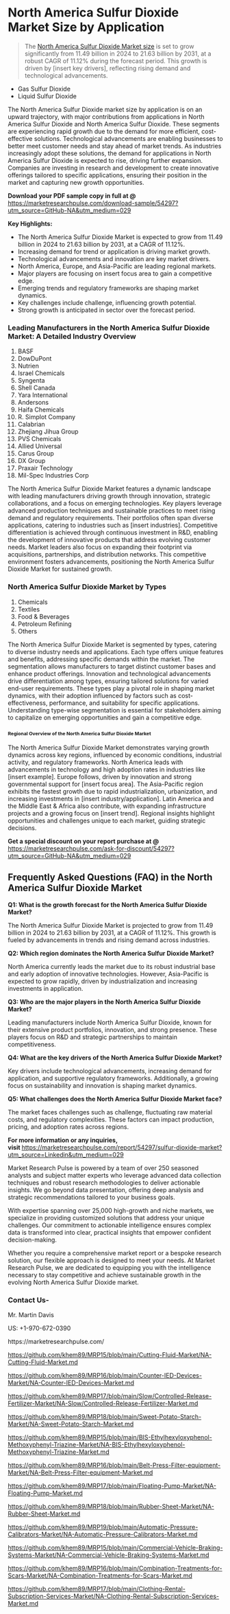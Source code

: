 <h1>North America Sulfur Dioxide Market&nbsp;Size by Application</h1><blockquote><p>The <a href="https://marketresearchpulse.com/download-sample/54297?utm_source=GitHub-NA&amp;utm_medium=029">North America Sulfur Dioxide Market size</a> is set to grow significantly from 11.49 billion in 2024 to 21.63 billion by 2031, at a robust CAGR of 11.12% during the forecast period. This growth is driven by [insert key drivers], reflecting rising demand and technological advancements.</p></blockquote><ul><li>Gas Sulfur Dioxide<li> Liquid Sulfur Dioxide</li></ul><p>The North America Sulfur Dioxide market size by application is on an upward trajectory, with major contributions from applications in North America Sulfur Dioxide and North America Sulfur Dioxide. These segments are experiencing rapid growth due to the demand for more efficient, cost-effective solutions. Technological advancements are enabling businesses to better meet customer needs and stay ahead of market trends. As industries increasingly adopt these solutions, the demand for applications in North America Sulfur Dioxide is expected to rise, driving further expansion. Companies are investing in research and development to create innovative offerings tailored to specific applications, ensuring their position in the market and capturing new growth opportunities.</p><p><strong>Download your PDF sample copy in full at @ </strong><a href="https://marketresearchpulse.com/download-sample/54297?utm_source=GitHub-NA&amp;utm_medium=029">https://marketresearchpulse.com/download-sample/54297?utm_source=GitHub-NA&amp;utm_medium=029</a></p><p><strong>Key Highlights: </strong></p><ul><li>The North America Sulfur Dioxide Market is expected to grow from 11.49 billion in 2024 to 21.63 billion by 2031, at a CAGR of 11.12%.</li><li>Increasing demand for trend or application is driving market growth.</li><li>Technological advancements and innovation are key market drivers.</li><li>North America, Europe, and Asia-Pacific are leading regional markets.</li><li>Major players are focusing on insert focus area to gain a competitive edge.</li><li>Emerging trends and regulatory frameworks are shaping market dynamics.</li><li>Key challenges include challenge, influencing growth potential.</li><li>Strong growth is anticipated in sector over the forecast period.</li></ul><h3>Leading Manufacturers in the North America Sulfur Dioxide Market: A Detailed Industry Overview</h3><ol><li>BASF</li><li>DowDuPont</li><li>Nutrien</li><li>Israel Chemicals</li><li>Syngenta</li><li>Shell Canada</li><li>Yara International</li><li>Andersons</li><li>Haifa Chemicals</li><li>R. Simplot Company</li><li>Calabrian</li><li>Zhejiang Jihua Group</li><li>PVS Chemicals</li><li>Allied Universal</li><li>Carus Group</li><li>DX Group</li><li>Praxair Technology</li><li>Mil-Spec Industries Corp</li></ol><div class="flex max-w-full flex-col flex-grow"><div class="min-h-8 text-message flex w-full flex-col items-end gap-2 whitespace-normal break-words [.text-message+&amp;]:mt-5" dir="auto" data-message-author-role="assistant" data-message-id="fd8432e4-4910-450d-b182-61b7bfb0a01f" data-message-model-slug="gpt-4o"><div class="flex w-full flex-col gap-1 empty:hidden first:pt-[3px]"><div class="markdown prose w-full break-words dark:prose-invert light"><p>The North America Sulfur Dioxide Market features a dynamic landscape with leading manufacturers driving growth through innovation, strategic collaborations, and a focus on emerging technologies. Key players leverage advanced production techniques and sustainable practices to meet rising demand and regulatory requirements. Their portfolios often span diverse applications, catering to industries such as [insert industries]. Competitive differentiation is achieved through continuous investment in R&amp;D, enabling the development of innovative products that address evolving customer needs. Market leaders also focus on expanding their footprint via acquisitions, partnerships, and distribution networks. This competitive environment fosters advancements, positioning the North America Sulfur Dioxide Market for sustained growth.</p></div></div></div></div><h3>North America Sulfur Dioxide Market by Types</h3><ol><li>Chemicals<li> Textiles<li> Food & Beverages<li> Petroleum Refining<li> Others</li></ol><div class="flex max-w-full flex-col flex-grow"><div class="min-h-8 text-message flex w-full flex-col items-end gap-2 whitespace-normal break-words [.text-message+&amp;]:mt-5" dir="auto" data-message-author-role="assistant" data-message-id="084470be-0bb7-4664-bddf-5156b4f41249" data-message-model-slug="gpt-4o-mini"><div class="flex w-full flex-col gap-1 empty:hidden first:pt-[3px]"><div class="markdown prose w-full break-words dark:prose-invert light"><p>The North America Sulfur Dioxide Market is segmented by types, catering to diverse industry needs and applications. Each type offers unique features and benefits, addressing specific demands within the market. The segmentation allows manufacturers to target distinct customer bases and enhance product offerings. Innovation and technological advancements drive differentiation among types, ensuring tailored solutions for varied end-user requirements. These types play a pivotal role in shaping market dynamics, with their adoption influenced by factors such as cost-effectiveness, performance, and suitability for specific applications. Understanding type-wise segmentation is essential for stakeholders aiming to capitalize on emerging opportunities and gain a competitive edge.</p></div></div></div></div><h3><span style="font-size: 11px;">Regional Overview of the North America Sulfur Dioxide Market</span></h3><div class="flex max-w-full flex-col flex-grow"><div class="min-h-8 text-message flex w-full flex-col items-end gap-2 whitespace-normal break-words [.text-message+&amp;]:mt-5" dir="auto" data-message-author-role="assistant" data-message-id="e9038762-ce64-4e30-91c9-9bd413514231" data-message-model-slug="gpt-4o-mini"><div class="flex w-full flex-col gap-1 empty:hidden first:pt-[3px]"><div class="markdown prose w-full break-words dark:prose-invert light"><p>The North America Sulfur Dioxide Market demonstrates varying growth dynamics across key regions, influenced by economic conditions, industrial activity, and regulatory frameworks. North America leads with advancements in technology and high adoption rates in industries like [insert example]. Europe follows, driven by innovation and strong governmental support for [insert focus area]. The Asia-Pacific region exhibits the fastest growth due to rapid industrialization, urbanization, and increasing investments in [insert industry/application]. Latin America and the Middle East &amp; Africa also contribute, with expanding infrastructure projects and a growing focus on [insert trend]. Regional insights highlight opportunities and challenges unique to each market, guiding strategic decisions.</p></div></div></div></div><p><strong>Get a special discount on your report purchase at @ </strong><a href="https://marketresearchpulse.com/ask-for-discount/54297?utm_source=GitHub-NA&amp;utm_medium=029">https://marketresearchpulse.com/ask-for-discount/54297?utm_source=GitHub-NA&amp;utm_medium=029</a></p><h2>Frequently Asked Questions (FAQ) in the North America Sulfur Dioxide Market</h2><p><strong>Q1: What is the growth forecast for the North America Sulfur Dioxide Market?</strong></p><p>The North America Sulfur Dioxide Market is projected to grow from 11.49 billion in 2024 to 21.63 billion by 2031, at a CAGR of 11.12%. This growth is fueled by advancements in trends and rising demand across industries.</p><p><strong>Q2: Which region dominates the North America Sulfur Dioxide Market?</strong></p><p>North America currently leads the market due to its robust industrial base and early adoption of innovative technologies. However, Asia-Pacific is expected to grow rapidly, driven by industrialization and increasing investments in application.</p><p><strong>Q3: Who are the major players in the North America Sulfur Dioxide Market?</strong></p><p>Leading manufacturers include North America Sulfur Dioxide, known for their extensive product portfolios, innovation, and strong presence. These players focus on R&amp;D and strategic partnerships to maintain competitiveness.</p><p><strong>Q4: What are the key drivers of the North America Sulfur Dioxide Market?</strong></p><p>Key drivers include technological advancements, increasing demand for application, and supportive regulatory frameworks. Additionally, a growing focus on sustainability and innovation is shaping market dynamics.</p><p><strong>Q5: What challenges does the North America Sulfur Dioxide Market face?</strong></p><p>The market faces challenges such as challenge, fluctuating raw material costs, and regulatory complexities. These factors can impact production, pricing, and adoption rates across regions.</p><p><strong>For more information or any inquiries, visit&nbsp;</strong><a href="https://marketresearchpulse.com/report/54297/sulfur-dioxide-market?utm_source=Linkedin&utm_medium=029">https://marketresearchpulse.com/report/54297/sulfur-dioxide-market?utm_source=Linkedin&utm_medium=029</a></p><p>Market Research Pulse is powered by a team of over 250 seasoned analysts and subject matter experts who leverage advanced data collection techniques and robust research methodologies to deliver actionable insights. We go beyond data presentation, offering deep analysis and strategic recommendations tailored to your business goals.</p><p>With expertise spanning over 25,000 high-growth and niche markets, we specialize in providing customized solutions that address your unique challenges. Our commitment to actionable intelligence ensures complex data is transformed into clear, practical insights that empower confident decision-making.</p><p>Whether you require a comprehensive market report or a bespoke research solution, our flexible approach is designed to meet your needs. At Market Research Pulse, we are dedicated to equipping you with the intelligence necessary to stay competitive and achieve sustainable growth in the evolving North America Sulfur Dioxide market.</p><h3><strong>Contact Us-</strong></h3><p>Mr. Martin Davis</p><p>US: +1-970-672-0390</p><p>https://marketresearchpulse.com/</p><p><a href="https://github.com/khem89/MRP15/blob/main/Cutting-Fluid-Market/NA-Cutting-Fluid-Market.md">https://github.com/khem89/MRP15/blob/main/Cutting-Fluid-Market/NA-Cutting-Fluid-Market.md</a></p><p><a href="https://github.com/khem89/MRP16/blob/main/Counter-IED-Devices-Market/NA-Counter-IED-Devices-Market.md">https://github.com/khem89/MRP16/blob/main/Counter-IED-Devices-Market/NA-Counter-IED-Devices-Market.md</a></p><p><a href="https://github.com/khem89/MRP17/blob/main/Slow/Controlled-Release-Fertilizer-Market/NA-Slow/Controlled-Release-Fertilizer-Market.md">https://github.com/khem89/MRP17/blob/main/Slow/Controlled-Release-Fertilizer-Market/NA-Slow/Controlled-Release-Fertilizer-Market.md</a></p><p><a href="https://github.com/khem89/MRP18/blob/main/Sweet-Potato-Starch-Market/NA-Sweet-Potato-Starch-Market.md">https://github.com/khem89/MRP18/blob/main/Sweet-Potato-Starch-Market/NA-Sweet-Potato-Starch-Market.md</a></p><p><a href="https://github.com/khem89/MRP15/blob/main/BIS-Ethylhexyloxyphenol-Methoxyphenyl-Triazine-Market/NA-BIS-Ethylhexyloxyphenol-Methoxyphenyl-Triazine-Market.md">https://github.com/khem89/MRP15/blob/main/BIS-Ethylhexyloxyphenol-Methoxyphenyl-Triazine-Market/NA-BIS-Ethylhexyloxyphenol-Methoxyphenyl-Triazine-Market.md</a></p><p><a href="https://github.com/khem89/MRP16/blob/main/Belt-Press-Filter-equipment-Market/NA-Belt-Press-Filter-equipment-Market.md">https://github.com/khem89/MRP16/blob/main/Belt-Press-Filter-equipment-Market/NA-Belt-Press-Filter-equipment-Market.md</a></p><p><a href="https://github.com/khem89/MRP17/blob/main/Floating-Pump-Market/NA-Floating-Pump-Market.md">https://github.com/khem89/MRP17/blob/main/Floating-Pump-Market/NA-Floating-Pump-Market.md</a></p><p><a href="https://github.com/khem89/MRP18/blob/main/Rubber-Sheet-Market/NA-Rubber-Sheet-Market.md">https://github.com/khem89/MRP18/blob/main/Rubber-Sheet-Market/NA-Rubber-Sheet-Market.md</a></p><p><a href="https://github.com/khem89/MRP19/blob/main/Automatic-Pressure-Calibrators-Market/NA-Automatic-Pressure-Calibrators-Market.md">https://github.com/khem89/MRP19/blob/main/Automatic-Pressure-Calibrators-Market/NA-Automatic-Pressure-Calibrators-Market.md</a></p><p><a href="https://github.com/khem89/MRP15/blob/main/Commercial-Vehicle-Braking-Systems-Market/NA-Commercial-Vehicle-Braking-Systems-Market.md">https://github.com/khem89/MRP15/blob/main/Commercial-Vehicle-Braking-Systems-Market/NA-Commercial-Vehicle-Braking-Systems-Market.md</a></p><p><a href="https://github.com/khem89/MRP16/blob/main/Combination-Treatments-for-Scars-Market/NA-Combination-Treatments-for-Scars-Market.md">https://github.com/khem89/MRP16/blob/main/Combination-Treatments-for-Scars-Market/NA-Combination-Treatments-for-Scars-Market.md</a></p><p><a href="https://github.com/khem89/MRP17/blob/main/Clothing-Rental-Subscription-Services-Market/NA-Clothing-Rental-Subscription-Services-Market.md">https://github.com/khem89/MRP17/blob/main/Clothing-Rental-Subscription-Services-Market/NA-Clothing-Rental-Subscription-Services-Market.md</a></p>
